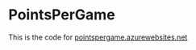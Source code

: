 # PointsPerGame

This is the code for [pointspergame.azurewebsites.net](http://pointspergame.azurewebsites.net)
